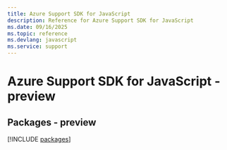 ```yaml
---
title: Azure Support SDK for JavaScript
description: Reference for Azure Support SDK for JavaScript
ms.date: 09/16/2025
ms.topic: reference
ms.devlang: javascript
ms.service: support
---
```

# Azure Support SDK for JavaScript - preview
## Packages - preview
[!INCLUDE [packages](support-index.md)]